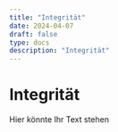 ```yaml
---
title: "Integrität"
date: 2024-04-07
draft: false
type: docs
description: "Integrität"
---
```


# Integrität

Hier könnte Ihr Text stehen